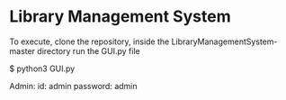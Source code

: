 # Library Management System

To execute, clone the repository, inside the LibraryManagementSystem-master directory run the GUI.py file

$ python3 GUI.py

Admin:  id: admin
        password: admin
